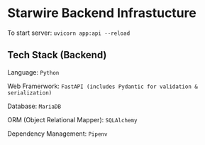 # Starwire Backend Infrastucture

To start server: `uvicorn app:api --reload`

## Tech Stack (Backend)

Language: `Python`

Web Framerwork: `FastAPI (includes Pydantic for validation & serialization)`

Database: `MariaDB`

ORM (Object Relational Mapper): `SQLAlchemy`

Dependency Management: `Pipenv` 



